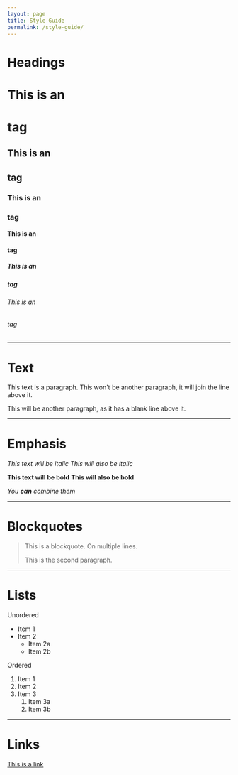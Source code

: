 ```yaml
---
layout: page
title: Style Guide
permalink: /style-guide/
---
```


# Headings

# This is an <h1> tag
## This is an <h2> tag
### This is an <h3> tag
#### This is an <h4> tag
##### This is an <h5> tag
###### This is an <h6> tag

----

# Text

This text is a paragraph.
This won't be another paragraph, it will join the line above it.

This will be another paragraph, as it has a blank line above it.

----

# Emphasis

*This text will be italic*
_This will also be italic_

**This text will be bold**
__This will also be bold__

_You **can** combine them_

----

# Blockquotes

> This is a blockquote.
> On multiple lines.
>
> This is the second paragraph.

----

# Lists

Unordered

* Item 1
* Item 2
  * Item 2a
  * Item 2b

Ordered

1. Item 1
1. Item 2
1. Item 3
   1. Item 3a
   1. Item 3b

----

# Links

[This is a link](http://github.com)


